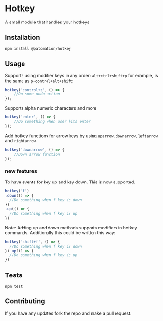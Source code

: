 Hotkey
==========

A small module that handles your hotkeys

## Installation

  `npm install @patomation/hotkey`

## Usage

Supports using modifier keys in any order:
`alt+ctrl+shift+p` for example, is the same as `p+control+alt+shift`:

```javascript
hotkey('control+z', () => {
    //Do some undo action
});
```

Supports alpha numeric characters and more
```javascript
hotkey('enter', () => {
    //Do something when user hits enter
});
```

Add hotkey functions for arrow keys by using `uparrow`, `downarrow`, `leftarrow` and `rightarrow`
```javascript
hotkey('downarrow', () => {
    //Down arrow function
});
```

### new features
To have events for key up and key down. This is now supported.

```javascript
hotkey('f')
.down(() => {
  //Do something when f key is down
})
.up(() => {
  //Do something when f key is up
})
```

Note: Adding up and down methods supports modifiers in hotkey commands.
Additionally this could be written this way:
```javascript
hotkey('shift+f', () => {
  //Do something when f key is down
}).up(() => {
  //Do something when f key is up
})
```


## Tests

  `npm test`

## Contributing

If you have any updates fork the repo and make a pull request.
